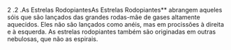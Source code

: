 ﻿2 .2 .As Estrelas RodopiantesAs Estrelas Rodopiantes** abrangem aqueles sóis que são lançados das grandes rodas-mãe de gases altamente aquecidos. Eles não são lançados como anéis, mas em procissões à direita e à esquerda. As estrelas rodopiantes também são originadas em outras nebulosas, que não as espirais.